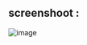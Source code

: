 ## screenshoot :

![image](https://user-images.githubusercontent.com/72422140/147540637-5fdff705-7028-42b8-8e92-f51a79154d1e.png)
